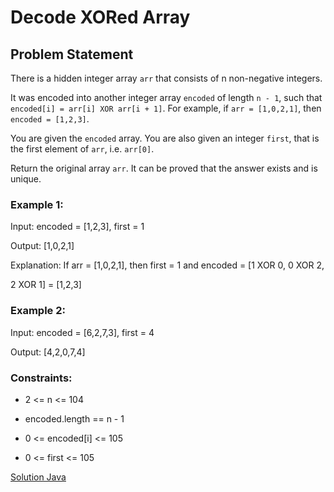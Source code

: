 # Decode XORed Array

## Problem Statement

There is a hidden integer array `arr` that consists of n non-negative integers.

It was encoded into another integer array `encoded` of length `n - 1`, such that `encoded[i] = arr[i] XOR arr[i + 1]`. For example, if `arr = [1,0,2,1]`, then `encoded = [1,2,3]`.

You are given the `encoded` array. You are also given an integer `first`, that is the first element of `arr`, i.e. `arr[0]`.

Return the original array `arr`. It can be proved that the answer exists and is unique.

### Example 1:

Input: encoded = [1,2,3], first = 1

Output: [1,0,2,1]

Explanation: If arr = [1,0,2,1], then first = 1 and encoded = [1 XOR 0, 0 XOR 2,

 2 XOR 1] = [1,2,3]

 ### Example 2:

 Input: encoded = [6,2,7,3], first = 4

Output: [4,2,0,7,4]

### Constraints:


*   2 <= n <= 104


*   encoded.length == n - 1

*   0 <= encoded[i] <= 105

*   0 <= first <= 105

[Solution Java](./solution.java)